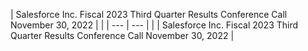 | Salesforce Inc.
Fiscal 2023 Third Quarter Results Conference Call
November 30, 2022 |  |
| --- | --- |
|  | Salesforce Inc.
Fiscal 2023 Third Quarter Results Conference Call
November 30, 2022 |
